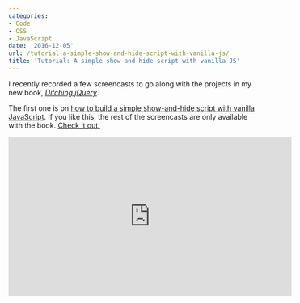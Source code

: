 ```yaml
---
categories:
- Code
- CSS
- JavaScript
date: '2016-12-05'
url: /tutorial-a-simple-show-and-hide-script-with-vanilla-js/
title: 'Tutorial: A simple show-and-hide script with vanilla JS'
---
```


I recently recorded a few screencasts to go along with the projects in my new book, *[Ditching jQuery](/ditching-jquery-book)*.

The first one is on [how to build a simple show-and-hide script with vanilla JavaScript](https://www.youtube.com/watch?v=5VfNGVy17Xk). If you like this, the rest of the screencasts are only available with the book. [Check it out.](/ditching-jquery-book)

<iframe width="560" height="315" src="https://www.youtube.com/embed/5VfNGVy17Xk?rel=0" frameborder="0" allowfullscreen></iframe>